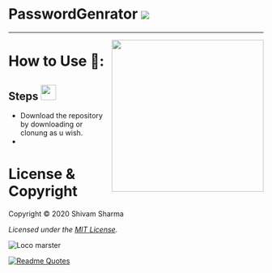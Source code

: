 # PasswordGenrator [<img src="https://www.flaticon.com/svg/static/icons/svg/48/48817.svg"/>](https://www.flaticon.com/svg/static/icons/svg/48/48817.svg) 
---

[<img src="https://media.giphy.com/media/IgLIVXrBcID9cExa6r/giphy.gif" align="right" width="300" hight="400"/>](https://media.giphy.com/media/IgLIVXrBcID9cExa6r/giphy.gif)

# How to Use 📌:

## **Steps**  [<img src="https://www.flaticon.com/svg/static/icons/svg/2359/2359233.svg" width="30" hight="40"/>](https://www.flaticon.com/svg/static/icons/svg/2359/2359233.svg)
  - Download the repository by downloading or clonung as u wish.
  -



# License & Copyright

Copyright © 2020 Shivam Sharma

_Licensed under the [MIT License](LICENSE)._

![Loco marster](https://learncodeonline.in/mascot.png)

[![Readme Quotes](https://quotes-github-readme.vercel.app/api?type=horizontal)](https://github.com/piyushsuthar/github-readme-quotes)
